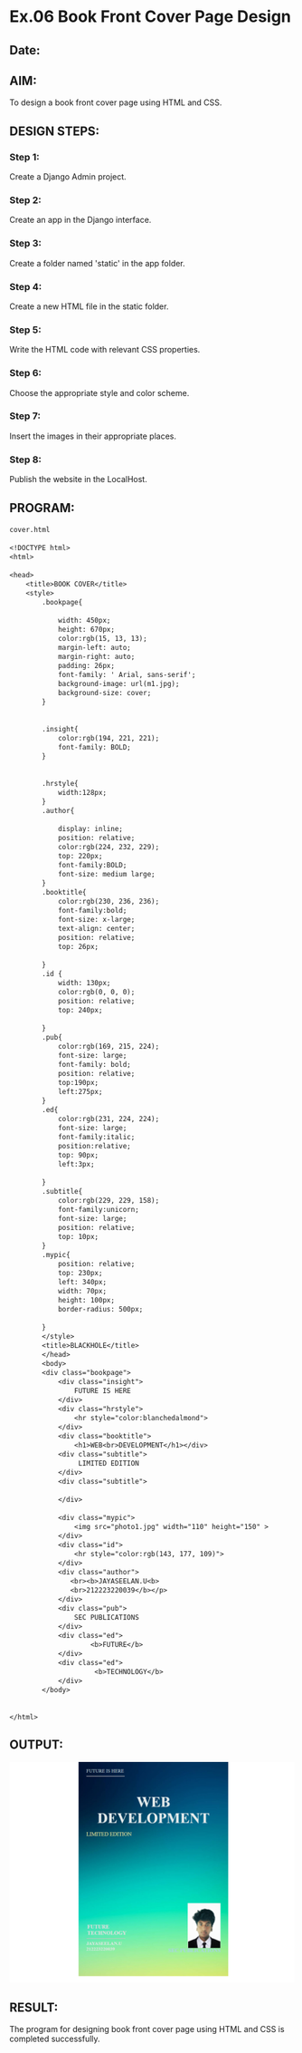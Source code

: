 # Ex.06 Book Front Cover Page Design
## Date:

## AIM:
To design a book front cover page using HTML and CSS.

## DESIGN STEPS:

### Step 1:
Create a Django Admin project.

### Step 2:
Create an app in the Django interface.

### Step 3:
Create a folder named 'static' in the app folder.

### Step 4:
Create a new HTML file in the static folder.

### Step 5:
Write the HTML code with relevant CSS properties.

### Step 6:
Choose the appropriate style and color scheme.

### Step 7:
Insert the images in their appropriate places.

### Step 8:
Publish the website in the LocalHost.

## PROGRAM:
```
cover.html

<!DOCTYPE html>
<html>

<head>
    <title>BOOK COVER</title>
    <style>
        .bookpage{

            width: 450px;
            height: 670px;
            color:rgb(15, 13, 13);
            margin-left: auto;
            margin-right: auto;
            padding: 26px;
            font-family: ' Arial, sans-serif';
            background-image: url(m1.jpg);
            background-size: cover;
        }
            
        
        .insight{
            color:rgb(194, 221, 221);
            font-family: BOLD;
        }
        
        
        .hrstyle{
            width:128px;
        }
        .author{
        
            display: inline;
            position: relative;
            color:rgb(224, 232, 229);
            top: 220px;
            font-family:BOLD;
            font-size: medium large;
        }
        .booktitle{
            color:rgb(230, 236, 236);
            font-family:bold;
            font-size: x-large;
            text-align: center;
            position: relative;
            top: 26px;
        
        }
        .id {
            width: 130px;
            color:rgb(0, 0, 0);
            position: relative;
            top: 240px;
            
        }
        .pub{
            color:rgb(169, 215, 224);
            font-size: large;
            font-family: bold;
            position: relative;
            top:190px;
            left:275px;
        }
        .ed{
            color:rgb(231, 224, 224);
            font-size: large;
            font-family:italic;
            position:relative;
            top: 90px;
            left:3px;
        
        }
        .subtitle{
            color:rgb(229, 229, 158);
            font-family:unicorn;
            font-size: large;
            position: relative;
            top: 10px;
        }
        .mypic{
            position: relative;
            top: 230px;
            left: 340px;
            width: 70px;
            height: 100px;
            border-radius: 500px;

        }
        </style>
        <title>BLACKHOLE</title>
        </head>
        <body>
        <div class="bookpage">
            <div class="insight">
                FUTURE IS HERE
            </div>
            <div class="hrstyle">
                <hr style="color:blanchedalmond">
            </div>
            <div class="booktitle">
                <h1>WEB<br>DEVELOPMENT</h1></div>
            <div class="subtitle">
                 LIMITED EDITION
            </div>
            <div class="subtitle">
                 
            </div>

            <div class="mypic">
                <img src="photo1.jpg" width="110" height="150" >
            </div>
            <div class="id">
                <hr style="color:rgb(143, 177, 109)">
            </div>
            <div class="author">
               <br><b>JAYASEELAN.U<b>
               <br>212223220039</b></p>
            </div>
            <div class="pub">
                SEC PUBLICATIONS
            </div>
            <div class="ed">
                    <b>FUTURE</b> 
            </div>
            <div class="ed">
                     <b>TECHNOLOGY</b>
            </div>
        </body>
        

</html>
```

## OUTPUT:
![alt text](<Screenshot 2024-05-09 212002.png>)
## RESULT:
The program for designing book front cover page using HTML and CSS is completed successfully.
